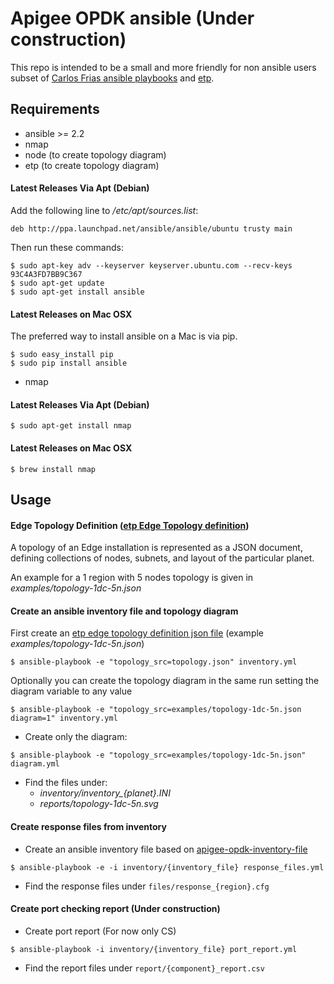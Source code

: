 # Apigee OPDK ansible (Under construction)

This repo is intended to be a small and more friendly for non ansible users subset of [Carlos Frias ansible playbooks](https://github.com/carlosfrias/apigee-opdk-playbook-setup-ansible) and [etp](https://github.com/yuriylesyuk/etp).

## Requirements
- ansible >= 2.2
- nmap
- node (to create topology diagram)
- etp (to create topology diagram)

#### Latest Releases Via Apt (Debian)
Add the following line to _/etc/apt/sources.list_:

`deb http://ppa.launchpad.net/ansible/ansible/ubuntu trusty main`

Then run these commands:

```
$ sudo apt-key adv --keyserver keyserver.ubuntu.com --recv-keys 93C4A3FD7BB9C367
$ sudo apt-get update
$ sudo apt-get install ansible
```

#### Latest Releases on Mac OSX

The preferred way to install ansible on a Mac is via pip.
```
$ sudo easy_install pip
$ sudo pip install ansible
```

- nmap

#### Latest Releases Via Apt (Debian)

```
$ sudo apt-get install nmap
```

#### Latest Releases on Mac OSX

```
$ brew install nmap
``` 

## Usage

#### Edge Topology Definition ([etp Edge Topology definition](https://github.com/yuriylesyuk/etp))
A topology of an Edge installation is represented as a JSON document, defining collections of nodes, subnets, and layout of the particular planet.

An example for a 1 region with 5 nodes topology is given in _examples/topology-1dc-5n.json_

#### Create an ansible inventory file and topology diagram

First create an [etp edge topology definition json file](https://github.com/yuriylesyuk/etp) (example _examples/topology-1dc-5n.json_)
```
$ ansible-playbook -e "topology_src=topology.json" inventory.yml
```
Optionally you can create the topology diagram in the same run setting the diagram variable to any value
```
$ ansible-playbook -e "topology_src=examples/topology-1dc-5n.json diagram=1" inventory.yml
```
- Create only the diagram:
```
$ ansible-playbook -e "topology_src=examples/topology-1dc-5n.json" diagram.yml
```
- Find the files under:
  - _inventory/inventory\_{planet}.INI_
  - _reports/topology-1dc-5n.svg_

#### Create response files from inventory 

- Create an ansible inventory file based on [apigee-opdk-inventory-file](https://github.com/carlosfrias/apigee-opdk-playbook-setup-ansible/blob/master/README-INVENTORY-FILE.md)
```
$ ansible-playbook -e -i inventory/{inventory_file} response_files.yml
```
- Find the response files under `files/response_{region}.cfg`

#### Create port checking report (Under construction) 

- Create port report (For now only CS)
```
$ ansible-playbook -i inventory/{inventory_file} port_report.yml
```
- Find the report files under `report/{component}_report.csv`
